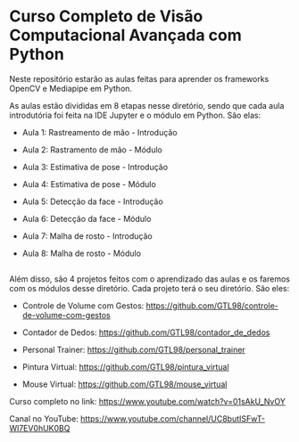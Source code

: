 # Curso Completo de Visão Computacional Avançada com Python

Neste repositório estarão as aulas feitas para aprender os frameworks OpenCV e Mediapipe em Python.

As aulas estão divididas em 8 etapas nesse diretório, sendo que cada aula introdutória foi feita na IDE Jupyter e o módulo em Python. São elas:

- Aula 1: Rastreamento de mão - Introdução

- Aula 2: Rastramento de mão - Módulo

- Aula 3: Estimativa de pose - Introdução

- Aula 4: Estimativa de pose - Módulo

- Aula 5: Detecção da face - Introdução

- Aula 6: Detecção da face - Módulo

- Aula 7: Malha de rosto - Introdução

- Aula 8: Malha de rosto - Módulo
##
Além disso, são 4 projetos feitos com o aprendizado das aulas e os faremos com os módulos desse diretório. Cada projeto terá o seu diretório. São eles:

- Controle de Volume com Gestos: https://github.com/GTL98/controle-de-volume-com-gestos

- Contador de Dedos: https://github.com/GTL98/contador_de_dedos

- Personal Trainer: https://github.com/GTL98/personal_trainer

- Pintura Virtual: https://github.com/GTL98/pintura_virtual

- Mouse Virtual: https://github.com/GTL98/mouse_virtual

Curso completo no link: https://www.youtube.com/watch?v=01sAkU_NvOY

Canal no YouTube: https://www.youtube.com/channel/UC8butISFwT-Wl7EV0hUK0BQ
